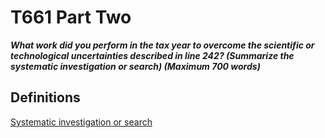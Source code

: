 T661 Part Two
==================


***What work did you perform in the tax year to overcome the scientific or technological uncertainties described in line 242? (Summarize the systematic investigation or search) (Maximum 700 words)***







Definitions
-----------------

[Systematic investigation or search](https://github.com/seenthattinker/Conceptinero/blob/master/wiki/glossary.md#systematic-investigation-or-search)
